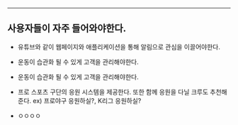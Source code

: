 ****
## 사용자들이 자주 들어와야한다.

- 유튜브와 같이 웹페이지와 애플리케이션을 통해 알림으로 관심을 이끌어야한다.

- 운동이 습관화 될 수 있게 고객을 관리해야한다.

- 운동이 습관화 될 수 있게 고객을 관리해야한다.
- 프로 스포츠 구단의 응원 시스템을 제공한다. 또한 함께 응원을 다닐 크루도 추천해준다. ex) 프로야구 응원하실?, K리그 응원하실? 
- ㅇㅇㅇㅇ

